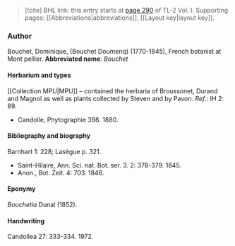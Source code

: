 > [!cite] BHL link: this entry starts at [page 290](https://www.biodiversitylibrary.org/page/33120421) of TL-2 Vol. I.
> Supporting pages: [[Abbreviations|abbreviations]], [[Layout key|layout key]].

### Author

Bouchet, Dominique, (Bouchet Doumenq) (1770-1845), French botanist at Mont pellier. 
**Abbreviated name**: *Bouchet*

#### Herbarium and types

[[Collection MPU|MPU]] – contained the herbaria of Broussonet, Durand and Magnol as well as plants collected by Steven and by Pavon.
*Ref*.: IH 2: 89.
- Candolle, Phytographie 398. 1880.

#### Bibliography and biography

Barnhart 1: 228; Lasègue p. 321.
- Saint-Hilaire, Ann. Sci. nat. Bot. ser. 3. 2: 378-379. 1845.
- Anon., Bot. Zeit. 4: 703. 1846.

#### Eponymy

*Bouchetia* Dunal (1852).

#### Handwriting

Candollea 27: 333-334. 1972.

